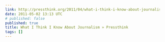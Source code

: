 ```yaml
---
link: http://pressthink.org/2011/04/what-i-think-i-know-about-journalism/
date: 2011-05-02 13:13 UTC
# published: false
published: true
title: What I Think I Know About Journalism » Pressthink
tags: []
---
```



